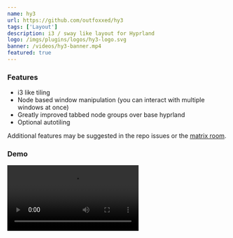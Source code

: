```yaml
---
name: hy3
url: https://github.com/outfoxxed/hy3
tags: ['Layout']
description: i3 / sway like layout for Hyprland
logo: /imgs/plugins/logos/hy3-logo.svg
banner: /videos/hy3-banner.mp4
featured: true
---
```


### Features

- i3 like tiling
- Node based window manipulation (you can interact with multiple windows at once)
- Greatly improved tabbed node groups over base hyprland
- Optional autotiling

Additional features may be suggested in the repo issues or the [matrix room](https://matrix.to/#/#hy3:outfoxxed.me).

### Demo

<video  controls="controls" src="https://user-images.githubusercontent.com/83010835/255322916-85ae8196-8b12-4e15-b060-9872db10839f.mp4"></video>
